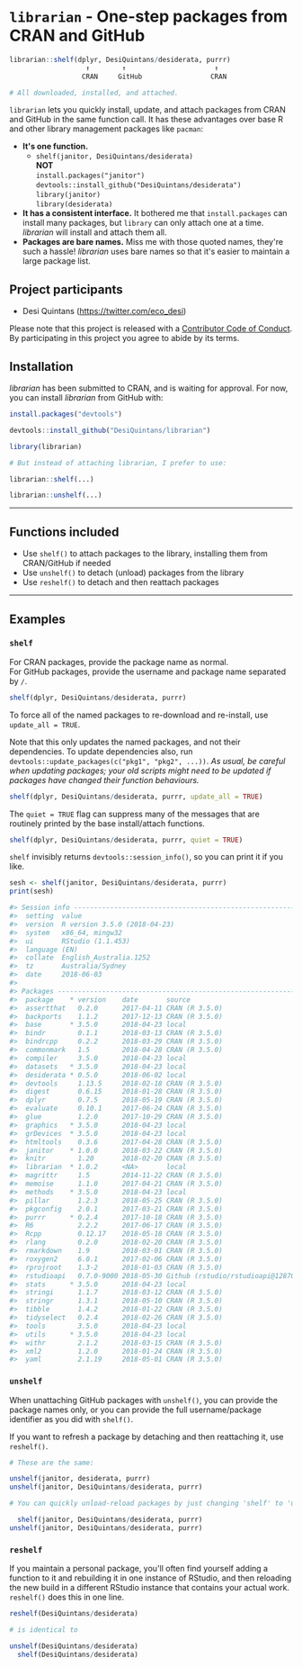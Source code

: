 # `librarian` - One-step packages from CRAN and GitHub

``` r
librarian::shelf(dplyr, DesiQuintans/desiderata, purrr)
                   ↑        ↑                      ↑
                  CRAN     GitHub                 CRAN

# All downloaded, installed, and attached.
```

`librarian` lets you quickly install, update, and attach packages from CRAN and GitHub in the same function call. It has these advantages over base R and other library management packages like `pacman`:

- **It's one function.** 
    - `shelf(janitor, DesiQuintans/desiderata)`  
      **NOT**  
      `install.packages("janitor")`  
      `devtools::install_github("DesiQuintans/desiderata")`  
      `library(janitor)`  
      `library(desiderata)`
- **It has a consistent interface.** It bothered me that `install.packages` can install many packages, but `library` can only attach one at a time. _librarian_ will install and attach them all.
- **Packages are bare names.** Miss me with those quoted names, they're such a hassle! _librarian_ uses bare names so that it's easier to maintain a large package list.

## Project participants

-   Desi Quintans (<https://twitter.com/eco_desi>)

Please note that this project is released with a [Contributor Code of Conduct](CONDUCT.md). By participating in this project you agree to abide by its terms.

## Installation

_librarian_ has been submitted to CRAN, and is waiting for approval. For now, you can install _librarian_ from GitHub with:

``` r
install.packages("devtools")

devtools::install_github("DesiQuintans/librarian")

library(librarian)

# But instead of attaching librarian, I prefer to use:

librarian::shelf(...)

librarian::unshelf(...)
```

---

## Functions included

- Use `shelf()` to attach packages to the library, installing them from CRAN/GitHub if needed
- Use `unshelf()` to detach (unload) packages from the library
- Use `reshelf()` to detach and then reattach packages

---

## Examples

### `shelf`

For CRAN packages, provide the package name as normal.  
For GitHub packages, provide the username and package name separated by `/`.

``` r
shelf(dplyr, DesiQuintans/desiderata, purrr)
```

To force all of the named packages to re-download and re-install, use `update_all = TRUE`. 

Note that this only updates the named packages, and not their dependencies. To update dependencies also, run `devtools::update_packages(c("pkg1", "pkg2", ...))`. _As usual, be careful when updating packages; your old scripts might need to be updated if packages have changed their function behaviours._

``` r
shelf(dplyr, DesiQuintans/desiderata, purrr, update_all = TRUE)
```

The `quiet = TRUE` flag can suppress many of the messages that are routinely printed by the base install/attach functions.

``` r
shelf(dplyr, DesiQuintans/desiderata, purrr, quiet = TRUE)
```

`shelf` invisibly returns `devtools::session_info()`, so you can print it if you like.

``` r
sesh <- shelf(janitor, DesiQuintans/desiderata, purrr)
print(sesh)

#> Session info -----------------------------------------------------------------------------
#>  setting  value                       
#>  version  R version 3.5.0 (2018-04-23)
#>  system   x86_64, mingw32             
#>  ui       RStudio (1.1.453)           
#>  language (EN)                        
#>  collate  English_Australia.1252      
#>  tz       Australia/Sydney            
#>  date     2018-06-03                  
#> 
#> Packages ---------------------------------------------------------------------------------
#>  package    * version    date       source                             
#>  assertthat   0.2.0      2017-04-11 CRAN (R 3.5.0)                     
#>  backports    1.1.2      2017-12-13 CRAN (R 3.5.0)                     
#>  base       * 3.5.0      2018-04-23 local                              
#>  bindr        0.1.1      2018-03-13 CRAN (R 3.5.0)                     
#>  bindrcpp     0.2.2      2018-03-29 CRAN (R 3.5.0)                     
#>  commonmark   1.5        2018-04-28 CRAN (R 3.5.0)                     
#>  compiler     3.5.0      2018-04-23 local                              
#>  datasets   * 3.5.0      2018-04-23 local                              
#>  desiderata * 0.5.0      2018-06-02 local                              
#>  devtools     1.13.5     2018-02-18 CRAN (R 3.5.0)                     
#>  digest       0.6.15     2018-01-28 CRAN (R 3.5.0)                     
#>  dplyr        0.7.5      2018-05-19 CRAN (R 3.5.0)                     
#>  evaluate     0.10.1     2017-06-24 CRAN (R 3.5.0)                     
#>  glue         1.2.0      2017-10-29 CRAN (R 3.5.0)                     
#>  graphics   * 3.5.0      2018-04-23 local                              
#>  grDevices  * 3.5.0      2018-04-23 local                              
#>  htmltools    0.3.6      2017-04-28 CRAN (R 3.5.0)                     
#>  janitor    * 1.0.0      2018-03-22 CRAN (R 3.5.0)                     
#>  knitr        1.20       2018-02-20 CRAN (R 3.5.0)                     
#>  librarian  * 1.0.2      <NA>       local                              
#>  magrittr     1.5        2014-11-22 CRAN (R 3.5.0)                     
#>  memoise      1.1.0      2017-04-21 CRAN (R 3.5.0)                     
#>  methods    * 3.5.0      2018-04-23 local                              
#>  pillar       1.2.3      2018-05-25 CRAN (R 3.5.0)                     
#>  pkgconfig    2.0.1      2017-03-21 CRAN (R 3.5.0)                     
#>  purrr      * 0.2.4      2017-10-18 CRAN (R 3.5.0)                     
#>  R6           2.2.2      2017-06-17 CRAN (R 3.5.0)                     
#>  Rcpp         0.12.17    2018-05-18 CRAN (R 3.5.0)                     
#>  rlang        0.2.0      2018-02-20 CRAN (R 3.5.0)                     
#>  rmarkdown    1.9        2018-03-01 CRAN (R 3.5.0)                     
#>  roxygen2     6.0.1      2017-02-06 CRAN (R 3.5.0)                     
#>  rprojroot    1.3-2      2018-01-03 CRAN (R 3.5.0)                     
#>  rstudioapi   0.7.0-9000 2018-05-30 Github (rstudio/rstudioapi@12870f8)
#>  stats      * 3.5.0      2018-04-23 local                              
#>  stringi      1.1.7      2018-03-12 CRAN (R 3.5.0)                     
#>  stringr      1.3.1      2018-05-10 CRAN (R 3.5.0)                     
#>  tibble       1.4.2      2018-01-22 CRAN (R 3.5.0)                     
#>  tidyselect   0.2.4      2018-02-26 CRAN (R 3.5.0)                     
#>  tools        3.5.0      2018-04-23 local                              
#>  utils      * 3.5.0      2018-04-23 local                              
#>  withr        2.1.2      2018-03-15 CRAN (R 3.5.0)                     
#>  xml2         1.2.0      2018-01-24 CRAN (R 3.5.0)                     
#>  yaml         2.1.19     2018-05-01 CRAN (R 3.5.0)    
```

### `unshelf`

When unattaching GitHub packages with `unshelf()`, you can provide the package names only, or you can provide the full username/package identifier as you did with `shelf()`. 

If you want to refresh a package by detaching and then reattaching it, use `reshelf()`.

``` r
# These are the same:

unshelf(janitor, desiderata, purrr)
unshelf(janitor, DesiQuintans/desiderata, purrr)

# You can quickly unload-reload packages by just changing 'shelf' to 'unshelf'.

  shelf(janitor, DesiQuintans/desiderata, purrr)
unshelf(janitor, DesiQuintans/desiderata, purrr)
```

### `reshelf`

If you maintain a personal package, you'll often find yourself adding a function to it and rebuilding it in one instance of RStudio, and then reloading the new build in a different RStudio instance that contains your actual work. `reshelf()` does this in one line.

``` r
reshelf(DesiQuintans/desiderata)

# is identical to

unshelf(DesiQuintans/desiderata)
  shelf(DesiQuintans/desiderata)
```
